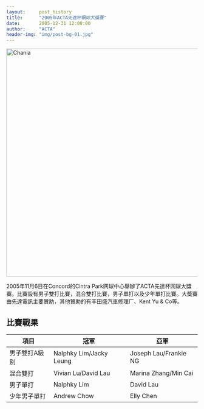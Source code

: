 ```yaml
---
layout:     post_history
title:      "2005年ACTA先達杯網球大獎賽"
date:       2005-12-31 12:00:00
author:     "ACTA"
header-img: "img/post-bg-01.jpg"
---
```

<div class="container">
    <img class="img-responsive" src="{{ site.baseurl }}/img/2005-poster.jpg" alt="Chania" width="600" />
</div>
<p>2005年11月6日在Concord的Cintra Park网球中心舉辦了ACTA先達杯网球大獎賽。比賽設有男子雙打比賽，混合雙打比賽，男子單打以及少年單打比賽。大獎賽由先達電訊主要贊助，其他贊助的有丰田盛汽車修理厂、Kent Yu & Co等。</p>
<div class="container">
    <h2>比賽戰果</h2>
    <table class="table">
        <thead>
            <tr>
                <th>項目</th>
                <th>冠軍</th>
                <th>亞軍</th>
            </tr>
        </thead>
        <tbody>
            <tr>
                <td>男子雙打A級別</td>
                <td>Nalphky Lim/Jacky Leung</td>
                <td>Joseph Lau/Frankie NG</td>
            </tr>
            <tr>
                <td>混合雙打</td>
                <td>Vivian Lu/David Lau</td>
                <td>Marina Zhang/Min Cai</td>
            </tr>
            <tr>
                <td>男子單打</td>
                <td>Nalphky Lim</td>
                <td>David Lau</td>
            </tr>
            <tr>
                <td>少年男子單打</td>
                <td>Andrew Chow</td>
                <td>Elly Chen</td>
            </tr>
        </tbody>
    </table>
</div>
